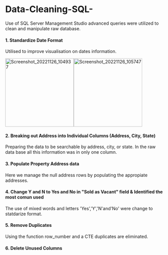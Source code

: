 # Data-Cleaning-SQL- 

   Use of  SQL Server Management Studio advanced queries were utilized to clean and manipulate raw database.

#### 1. Standardize Date Format 
  Utilised to improve visualisation on dates information.
  
<img width="217" alt="Screenshot_20221126_104937" src="https://user-images.githubusercontent.com/115903497/204102763-f9040861-353e-46c0-ab67-b7ae3115c5bb.png"><img width="217" alt="Screenshot_20221126_105747" src="https://user-images.githubusercontent.com/115903497/204100167-977b29fb-5fc6-4ba7-9d4d-e177228bc774.png">


#### 2. Breaking out Address into Individual Columns (Address, City, State)
  Preparing the data to be searchable by address, city, or state.  In the raw data base all this information was in only one column.

#### 3. Populate Property Address data
   Here we manage the null address rows by populating the appropiate addresses.


#### 4. Change Y and N to Yes and No in "Sold as Vacant" field & Identified the most comun used
  The use of mixed words and letters 'Yes','Y','N'and'No' were change to statdarize format.  

#### 5. Remove Duplicates
  Using the function row_number and a CTE duplicates are eliminated. 

#### 6. Delete Unused Columns


